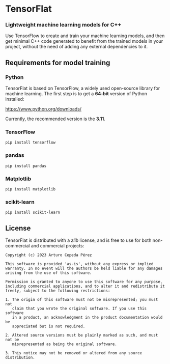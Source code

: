 # TensorFlat
### Lightweight machine learning models for C++

Use TensorFlow to create and train your machine learning models, and then get minimal C++ code generated to benefit from the trained models in your project, without the need of adding any external dependencies to it.


## Requirements for model training
### Python

TensorFlat is based on TensorFlow, a widely used open-source library for machine learning. The first step is to get a **64-bit** version of Python installed:

https://www.python.org/downloads/

Currently, the recommended version is the **3.11**.

### TensorFlow

```console
pip install tensorflow
```

### pandas

```console
pip install pandas
```

### Matplotlib

```console
pip install matplotlib
```

### scikit-learn

```console
pip install scikit-learn
```


## License

TensorFlat is distributed with a *zlib* license, and is free to use for both non-commercial and commercial projects:

```
Copyright (c) 2023 Arturo Cepeda Pérez

This software is provided 'as-is', without any express or implied
warranty. In no event will the authors be held liable for any damages
arising from the use of this software.

Permission is granted to anyone to use this software for any purpose,
including commercial applications, and to alter it and redistribute it
freely, subject to the following restrictions:

1. The origin of this software must not be misrepresented; you must not
   claim that you wrote the original software. If you use this software
   in a product, an acknowledgment in the product documentation would be
   appreciated but is not required.

2. Altered source versions must be plainly marked as such, and must not be
   misrepresented as being the original software.

3. This notice may not be removed or altered from any source distribution.
```

